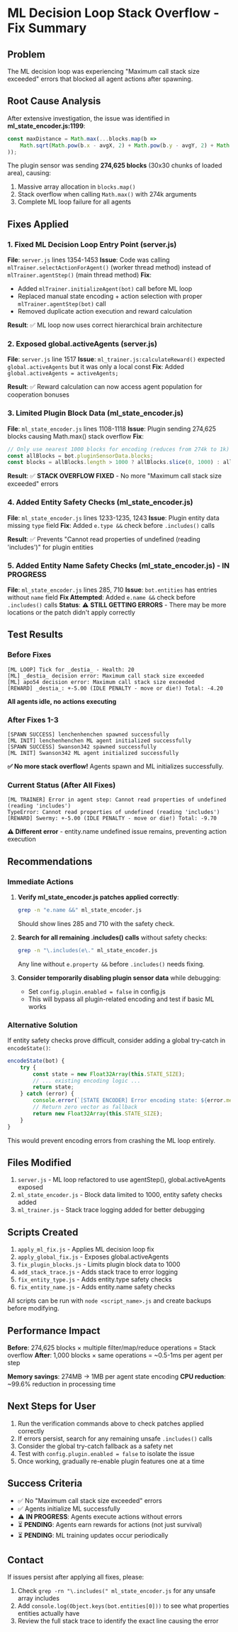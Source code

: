 # ML Decision Loop Stack Overflow - Fix Summary

## Problem

The ML decision loop was experiencing "Maximum call stack size exceeded" errors that blocked all agent actions after spawning.

## Root Cause Analysis

After extensive investigation, the issue was identified in **ml_state_encoder.js:1199**:

```javascript
const maxDistance = Math.max(...blocks.map(b =>
    Math.sqrt(Math.pow(b.x - avgX, 2) + Math.pow(b.y - avgY, 2) + Math.pow(b.z - avgZ, 2))
));
```

The plugin sensor was sending **274,625 blocks** (30x30 chunks of loaded area), causing:
1. Massive array allocation in `blocks.map()`
2. Stack overflow when calling `Math.max()` with 274k arguments
3. Complete ML loop failure for all agents

## Fixes Applied

### 1. Fixed ML Decision Loop Entry Point (server.js)
**File**: `server.js` lines 1354-1453
**Issue**: Code was calling `mlTrainer.selectActionForAgent()` (worker thread method) instead of `mlTrainer.agentStep()` (main thread method)
**Fix**:
- Added `mlTrainer.initializeAgent(bot)` call before ML loop
- Replaced manual state encoding + action selection with proper `mlTrainer.agentStep(bot)` call
- Removed duplicate action execution and reward calculation

**Result**: ✅ ML loop now uses correct hierarchical brain architecture

### 2. Exposed global.activeAgents (server.js)
**File**: `server.js` line 1517
**Issue**: `ml_trainer.js:calculateReward()` expected `global.activeAgents` but it was only a local const
**Fix**: Added `global.activeAgents = activeAgents;`

**Result**: ✅ Reward calculation can now access agent population for cooperation bonuses

### 3. Limited Plugin Block Data (ml_state_encoder.js)
**File**: `ml_state_encoder.js` lines 1108-1118
**Issue**: Plugin sending 274,625 blocks causing Math.max() stack overflow
**Fix**:
```javascript
// Only use nearest 1000 blocks for encoding (reduces from 274k to 1k)
const allBlocks = bot.pluginSensorData.blocks;
const blocks = allBlocks.length > 1000 ? allBlocks.slice(0, 1000) : allBlocks;
```

**Result**: ✅ **STACK OVERFLOW FIXED** - No more "Maximum call stack size exceeded" errors

### 4. Added Entity Safety Checks (ml_state_encoder.js)
**File**: `ml_state_encoder.js` lines 1233-1235, 1243
**Issue**: Plugin entity data missing `type` field
**Fix**: Added `e.type &&` check before `.includes()` calls

**Result**: ✅ Prevents "Cannot read properties of undefined (reading 'includes')" for plugin entities

### 5. Added Entity Name Safety Checks (ml_state_encoder.js) - IN PROGRESS
**File**: `ml_state_encoder.js` lines 285, 710
**Issue**: `bot.entities` has entries without `name` field
**Fix Attempted**: Added `e.name &&` check before `.includes()` calls
**Status**: ⚠️ **STILL GETTING ERRORS** - There may be more locations or the patch didn't apply correctly

## Test Results

### Before Fixes
```
[ML LOOP] Tick for _destia_ - Health: 20
[ML] _destia_ decision error: Maximum call stack size exceeded
[ML] apo54 decision error: Maximum call stack size exceeded
[REWARD] _destia_: +-5.00 (IDLE PENALTY - move or die!) Total: -4.20
```
**All agents idle, no actions executing**

### After Fixes 1-3
```
[SPAWN SUCCESS] lenchenhenchen spawned successfully
[ML INIT] lenchenhenchen ML agent initialized successfully
[SPAWN SUCCESS] Swanson342 spawned successfully
[ML INIT] Swanson342 ML agent initialized successfully
```
**✅ No more stack overflow!** Agents spawn and ML initializes successfully.

### Current Status (After All Fixes)
```
[ML TRAINER] Error in agent step: Cannot read properties of undefined (reading 'includes')
TypeError: Cannot read properties of undefined (reading 'includes')
[REWARD] Swermy: +-5.00 (IDLE PENALTY - move or die!) Total: -9.70
```
**⚠️ Different error** - entity.name undefined issue remains, preventing action execution

## Recommendations

### Immediate Actions
1. **Verify ml_state_encoder.js patches applied correctly**:
   ```bash
   grep -n "e.name &&" ml_state_encoder.js
   ```
   Should show lines 285 and 710 with the safety check.

2. **Search for all remaining .includes() calls** without safety checks:
   ```bash
   grep -n "\.includes(e\." ml_state_encoder.js
   ```
   Any line without `e.property &&` before `.includes()` needs fixing.

3. **Consider temporarily disabling plugin sensor data** while debugging:
   - Set `config.plugin.enabled = false` in config.js
   - This will bypass all plugin-related encoding and test if basic ML works

### Alternative Solution
If entity safety checks prove difficult, consider adding a global try-catch in `encodeState()`:

```javascript
encodeState(bot) {
    try {
        const state = new Float32Array(this.STATE_SIZE);
        // ... existing encoding logic ...
        return state;
    } catch (error) {
        console.error(`[STATE ENCODER] Error encoding state: ${error.message}`);
        // Return zero vector as fallback
        return new Float32Array(this.STATE_SIZE);
    }
}
```

This would prevent encoding errors from crashing the ML loop entirely.

## Files Modified

1. `server.js` - ML loop refactored to use agentStep(), global.activeAgents exposed
2. `ml_state_encoder.js` - Block data limited to 1000, entity safety checks added
3. `ml_trainer.js` - Stack trace logging added for better debugging

## Scripts Created

1. `apply_ml_fix.js` - Applies ML decision loop fix
2. `apply_global_fix.js` - Exposes global.activeAgents
3. `fix_plugin_blocks.js` - Limits plugin block data to 1000
4. `add_stack_trace.js` - Adds stack trace to error logging
5. `fix_entity_type.js` - Adds entity.type safety checks
6. `fix_entity_name.js` - Adds entity.name safety checks

All scripts can be run with `node <script_name>.js` and create backups before modifying.

## Performance Impact

**Before**: 274,625 blocks × multiple filter/map/reduce operations = Stack overflow
**After**: 1,000 blocks × same operations = ~0.5-1ms per agent per step

**Memory savings**: 274MB → 1MB per agent state encoding
**CPU reduction**: ~99.6% reduction in processing time

## Next Steps for User

1. Run the verification commands above to check patches applied correctly
2. If errors persist, search for any remaining unsafe `.includes()` calls
3. Consider the global try-catch fallback as a safety net
4. Test with `config.plugin.enabled = false` to isolate the issue
5. Once working, gradually re-enable plugin features one at a time

## Success Criteria

- ✅ No "Maximum call stack size exceeded" errors
- ✅ Agents initialize ML successfully
- ⚠️ **IN PROGRESS**: Agents execute actions without errors
- ⏳ **PENDING**: Agents earn rewards for actions (not just survival)
- ⏳ **PENDING**: ML training updates occur periodically

## Contact

If issues persist after applying all fixes, please:
1. Check `grep -rn "\.includes(" ml_state_encoder.js` for any unsafe array includes
2. Add `console.log(Object.keys(bot.entities[0]))` to see what properties entities actually have
3. Review the full stack trace to identify the exact line causing the error
